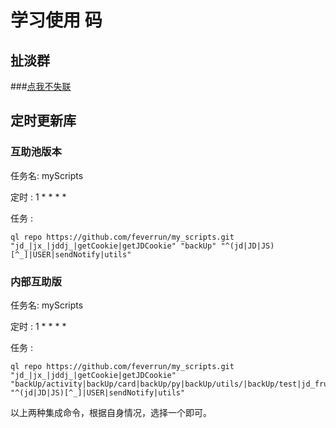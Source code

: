 # 学习使用 码

## 扯淡群
###[点我不失联](https://t.me/proenv) 

## 定时更新库
### 互助池版本 
任务名:   myScripts

定时 :    1 * * * *

任务 :
```
ql repo https://github.com/feverrun/my_scripts.git "jd_|jx_|jddj_|getCookie|getJDCookie" "backUp" "^(jd|JD|JS)[^_]|USER|sendNotify|utils"
```

### 内部互助版 
任务名:   myScripts

定时 :    1 * * * *

任务 :
```
ql repo https://github.com/feverrun/my_scripts.git "jd_|jx_|jddj_|getCookie|getJDCookie" "backUp/activity|backUp/card|backUp/py|backUp/utils/|backUp/test|jd_fruits.js|jd_pet.js|jd_factory.js|jd_health.js|jd_sgmh.js|jd_dreamFactory.js|jd_plantBean.js" "^(jd|JD|JS)[^_]|USER|sendNotify|utils"
```

以上两种集成命令，根据自身情况，选择一个即可。
